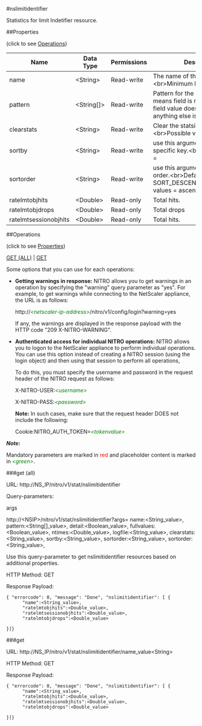 #nslimitidentifier

Statistics for limit Indetifier resource.


##Properties 
<span>(click to see [Operations](#operations))</span>


<table><thead><tr><th>Name</th><th> Data Type</th><th> Permissions</th><th>Description</th></tr></thead><tbody><tr><td>name</td><td>&lt;String></td><td>Read-write</td><td>The name of the identifier.&lt;br>Minimum length = 1</td><tr><tr><td>pattern</td><td>&lt;String[]></td><td>Read-write</td><td>Pattern for the selector field, ? means field is required, * means field value does not matter, anything else is a regular pattern.</td><tr><tr><td>clearstats</td><td>&lt;String></td><td>Read-write</td><td>Clear the statsistics / counters.&lt;br>Possible values = basic, full</td><tr><tr><td>sortby</td><td>&lt;String></td><td>Read-write</td><td>use this argument to sort by specific key.&lt;br>Possible values =</td><tr><tr><td>sortorder</td><td>&lt;String></td><td>Read-write</td><td>use this argument to specify sort order.&lt;br>Default value: SORT_DESCENDING&lt;br>Possible values = ascending, descending</td><tr><tr><td>ratelmtobjhits</td><td>&lt;Double></td><td>Read-only</td><td>Total hits.</td><tr><tr><td>ratelmtobjdrops</td><td>&lt;Double></td><td>Read-only</td><td>Total drops</td><tr><tr><td>ratelmtsessionobjhits</td><td>&lt;Double></td><td>Read-only</td><td>Total hits.</td><tr></tbody></table>
##Operations 
<span>(click to see [Properties](#properties))</span>


[GET (ALL)](#get-(all)) | [GET](#get)


Some options that you can use for each operations:
<ul><li><p><b>Getting warnings in response:</b> NITRO allows you to get warnings in an operation by specifying the "warning" query parameter as "yes". For example, to get warnings while connecting to the NetScaler appliance, the URL is as follows:</p><p>http://<span style="color:green;font-style:italic;">&lt;netscaler-ip-address&gt;</span>/nitro/v1/config/login?warning=yes</p><p>If any, the warnings are displayed in the response payload with the HTTP code "209 X-NITRO-WARNING".</p></li><li><p><b>Authenticated access for individual NITRO operations:</b> NITRO allows you to logon to the NetScaler appliance to perform individual operations. You can use this option instead of creating a NITRO session (using the login object) and then using that session to perform all operations,</p><p>To do this, you must specify the username and password in the request header of the NITRO request as follows:</p><p>X-NITRO-USER:<span style="color:green;font-style:italic;">&lt;username&gt;</span></p><p>X-NITRO-PASS:<span style="color:green;font-style:italic;">&lt;password&gt;</span></p><p><b>Note:</b> In such cases, make sure that the request header DOES not include the following:</p><p>Cookie:NITRO_AUTH_TOKEN=<span style="color:green;font-style:italic;">&lt;tokenvalue&gt;</span></p></li></ul>



***Note:*** 
Mandatory parameters are marked in <span style="color:#FF0000;">red</span> and placeholder content is marked in <span style="color:green;font-style:italic">&lt;green&gt;</span>.

###get (all)



URL: http://NS_IP/nitro/v1/stat/nslimitidentifier
Query-parameters:
args
http://&lt;NSIP&gt;/nitro/v1/stat/nslimitidentifier?args=      name:&lt;String_value&gt;,      pattern:&lt;String[]_value&gt;,      detail:&lt;Boolean_value&gt;,      fullvalues:&lt;Boolean_value&gt;,      ntimes:&lt;Double_value&gt;,      logfile:&lt;String_value&gt;,      clearstats:&lt;String_value&gt;,      sortby:&lt;String_value&gt;,      sortorder:&lt;String_value&gt;,      sortorder:&lt;String_value&gt;,
Use this query-parameter to get nslimitidentifier resources based on additional properties.



HTTP Method: GET
Response Payload: ```{ "errorcode": 0, "message": "Done", "nslimitidentifier": [ {      "name":<String_value>,      "ratelmtobjhits":<Double_value>,      "ratelmtsessionobjhits":<Double_value>,      "ratelmtobjdrops":<Double_value>}]}```



###get



URL: http://NS_IP/nitro/v1/stat/nslimitidentifier/name_value&lt;String&gt;
HTTP Method: GET
Response Payload: ```{ "errorcode": 0, "message": "Done", "nslimitidentifier": [ {      "name":<String_value>,      "ratelmtobjhits":<Double_value>,      "ratelmtsessionobjhits":<Double_value>,      "ratelmtobjdrops":<Double_value>}]}```




